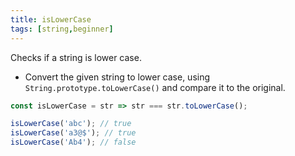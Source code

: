 ```yaml
---
title: isLowerCase
tags: [string,beginner]
---
```


Checks if a string is lower case.

- Convert the given string to lower case, using `String.prototype.toLowerCase()` and compare it to the original.

```js
const isLowerCase = str => str === str.toLowerCase();
```

```js
isLowerCase('abc'); // true
isLowerCase('a3@$'); // true
isLowerCase('Ab4'); // false
```
